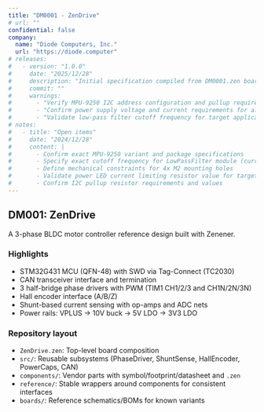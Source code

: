 ```yaml
---
title: "DM0001 - ZenDrive"
# url: ""
confidential: false
company:
  name: "Diode Computers, Inc."
  url: "https://diode.computer"
# releases:
#   - version: "1.0.0"
#     date: "2025/12/28"
#     description: "Initial specification compiled from DM0001.zen board definition."
#     commit: ""
#     warnings:
#       - "Verify MPU-9250 I2C address configuration and pullup requirements before tape-out."
#       - "Confirm power supply voltage and current requirements for all modules."
#       - "Validate low-pass filter cutoff frequency for target application."
# notes:
#   - title: "Open items"
#     date: "2024/12/28"
#     content: |
#       - Confirm exact MPU-9250 variant and package specifications
#       - Specify exact cutoff frequency for LowPassFilter module (currently defaulted to 20kHz)
#       - Define mechanical constraints for 4x M2 mounting holes
#       - Validate power LED current limiting resistor value for target supply voltage
#       - Confirm I2C pullup resistor requirements and values
---
```


## DM001: ZenDrive

A 3-phase BLDC motor controller reference design built with Zenener.

### Highlights

- STM32G431 MCU (QFN-48) with SWD via Tag-Connect (TC2030)
- CAN transceiver interface and termination
- 3 half-bridge phase drivers with PWM (TIM1 CH1/2/3 and CH1N/2N/3N)
- Hall encoder interface (A/B/Z)
- Shunt-based current sensing with op-amps and ADC nets
- Power rails: VPLUS → 10V buck → 5V LDO → 3V3 LDO

### Repository layout

- `ZenDrive.zen`: Top-level board composition
- `src/`: Reusable subsystems (PhaseDriver, ShuntSense, HallEncoder, PowerCaps, CAN)
- `components/`: Vendor parts with symbol/footprint/datasheet and `.zen`
- `reference/`: Stable wrappers around components for consistent interfaces
- `boards/`: Reference schematics/BOMs for known variants
